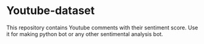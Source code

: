 # Youtube-dataset
This repository contains Youtube comments with their sentiment score. Use it for making python bot or any other sentimental analysis bot.
